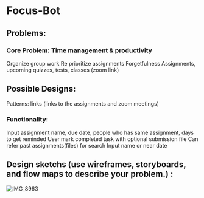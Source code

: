 # Focus-Bot


## Problems:

### Core Problem: Time management & productivity

Organize group work
Re prioritize assignments
Forgetfulness
Assignments, upcoming quizzes, tests, classes (zoom link)

 ## Possible Designs:
Patterns: links (links to the assignments and zoom meetings)




### Functionality:
Input assignment name, due date, people who has same assignment, days to get reminded
User mark completed task with optional submission file
Can refer past assignments(files) for search
Input name or near date





## Design sketchs (use wireframes, storyboards, and flow maps to describe your problem.) :
![IMG_8963](https://user-images.githubusercontent.com/81393135/151714245-12c69b7b-40ce-4c1b-b6bd-ed7497e91593.jpg)

